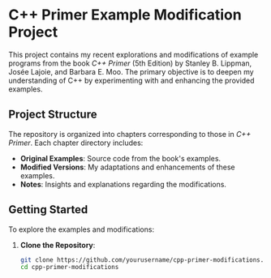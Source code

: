 # C++ Primer Example Modification Project

This project contains my recent explorations and modifications of example programs from the book *C++ Primer* (5th Edition) by Stanley B. Lippman, Josée Lajoie, and Barbara E. Moo. The primary objective is to deepen my understanding of C++ by experimenting with and enhancing the provided examples.

## Project Structure

The repository is organized into chapters corresponding to those in *C++ Primer*. Each chapter directory includes:

- **Original Examples**: Source code from the book's examples.
- **Modified Versions**: My adaptations and enhancements of these examples.
- **Notes**: Insights and explanations regarding the modifications.

## Getting Started

To explore the examples and modifications:

1. **Clone the Repository**:

   ```bash
   git clone https://github.com/yourusername/cpp-primer-modifications.git
   cd cpp-primer-modifications
